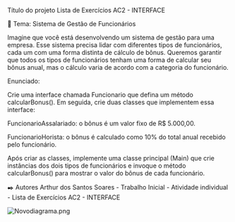 Título do projeto Lista de Exercícios AC2 - INTERFACE

🚀 Tema: Sistema de Gestão de Funcionários

Imagine que você está desenvolvendo um sistema de gestão para uma empresa. Esse sistema precisa lidar com diferentes tipos de funcionários, cada um com uma forma distinta de cálculo de bônus. Queremos garantir que todos os tipos de funcionários tenham uma forma de calcular seu bônus anual, mas o cálculo varia de acordo com a categoria do funcionário.

Enunciado:

Crie uma interface chamada Funcionario que defina um método calcularBonus(). Em seguida, crie duas classes que implementem essa interface:

FuncionarioAssalariado: o bônus é um valor fixo de R$ 5.000,00.

FuncionarioHorista: o bônus é calculado como 10% do total anual recebido pelo funcionário.

Após criar as classes, implemente uma classe principal (Main) que crie instâncias dos dois tipos de funcionários e invoque o método calcularBonus() para mostrar o valor do bônus de cada funcionário.

✒️ Autores Arthur dos Santos Soares - Trabalho Inicial - Atividade individual - Lista de Exercícios AC2 - INTERFACE

![Novodiagrama.png](/https://github.com/ArthurFoda/INTERFACE/blob/main/Novo%20diagrama.png)

